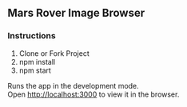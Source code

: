 ## Mars Rover Image Browser

### Instructions

1. Clone or Fork Project
2. npm install
3. npm start

Runs the app in the development mode.<br>
Open [http://localhost:3000](http://localhost:3000) to view it in the browser.
